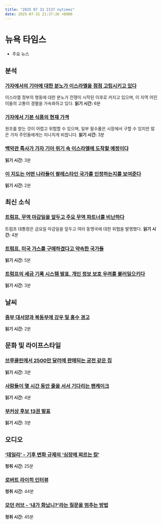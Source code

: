 ```yaml
---
title: "2025 07 31 2137 nytimes"
date: 2025-07-31 21:37:26 +0900
---
```


# 뉴욕 타임스
- 주요 뉴스

## 분석

### [가자에서의 기아에 대한 분노가 이스라엘을 점점 고립시키고 있다](https://www.nytimes.com/2025/07/31/world/middleeast/gaza-starvation-aid-israel-netanyahu.html)
이스라엘 정부의 행동에 대한 분노가 전쟁이 시작된 이후로 커지고 있으며, 이 지역 어린이들의 고통이 경멸을 가속화하고 있다.
**읽기 시간:** 6분
### [가자에서 기본 식품의 현재 가격](https://www.nytimes.com/2025/07/31/world/middleeast/gaza-market-prices-flour.html)
원조를 받는 것이 어렵고 위험할 수 있으며, 일부 필수품은 시장에서 구할 수 있지만 많은 가자 주민들에게는 지나치게 비쌉니다.
**읽기 시간:** 3분
### [백악관 특사가 가자 기아 위기 속 이스라엘에 도착할 예정이다](https://www.nytimes.com/2025/07/31/world/middleeast/witkoff-israel-gaza-trump.html)
**읽기 시간:** 3분
### [이 지도는 어떤 나라들이 팔레스타인 국가를 인정하는지를 보여준다](https://www.nytimes.com/2025/07/30/world/middleeast/palestinian-state-recognition-maps.html)
**읽기 시간:** 2분

## 최신 소식

### [트럼프, 무역 마감일을 앞두고 주요 무역 파트너를 비난하다](https://www.nytimes.com/live/2025/07/31/us/trump-news)
트럼프 대통령은 금요일 마감일을 앞두고 여러 동맹국에 대한 위협을 발행했다.
**읽기 시간:** 4분
### [트럼프, 미국 가스를 구매하겠다고 약속한 국가들](https://www.nytimes.com/2025/07/31/business/economy/trump-trade-deals-lng.html)
**읽기 시간:** 5분
### [트럼프의 세금 기록 시스템 발표, 개인 정보 보호 우려를 불러일으키다](https://www.nytimes.com/2025/07/30/us/politics/trump-health-records-system.html)
**읽기 시간:** 3분

## 날씨

### [중부 대서양과 북동부에 강우 및 홍수 경고](https://www.nytimes.com/2025/07/31/weather/rain-flash-flooding-warning-northeast-mid-atlantic.html)
**읽기 시간:** 2분

## 문화 및 라이프스타일

### [브루클린에서 2500만 달러에 판매되는 궁전 같은 집](https://www.nytimes.com/2025/07/29/realestate/marble-gold-house-sale-brooklyn.html)
**읽기 시간:** 3분
### [사람들이 몇 시간 동안 줄을 서서 기다리는 팬케이크](https://www.nytimes.com/2025/07/29/dining/homemade-golden-diner-pancakes.html)
**읽기 시간:** 4분
### [부커상 후보 13권 발표](https://www.nytimes.com/2025/07/29/arts/booker-prize-nominees.html)
**읽기 시간:** 3분

## 오디오

### [‘데일리’ - 기후 변화 규제의 ‘심장에 찌르는 칼’](https://www.nytimes.com/2025/07/31/podcasts/the-daily/epa-trump-climate-change.html)
**청취 시간:** 25분
### [로버트 라이히 인터뷰](https://www.nytimes.com/2025/07/26/magazine/robert-reich-interview.html)
**청취 시간:** 44분
### [모던 러브 - ‘내가 화났니?’라는 질문을 멈추는 방법](https://www.nytimes.com/2025/07/30/podcasts/how-to-stop-asking-are-you-mad-at-me.html)
**청취 시간:** 45분